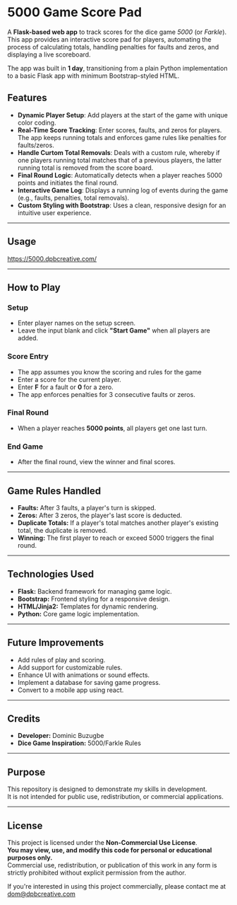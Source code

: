 # 5000 Game Score Pad

A **Flask-based web app** to track scores for the dice game *5000* (or *Farkle*). This app provides an interactive score pad for players, automating the process of calculating totals, handling penalties for faults and zeros, and displaying a live scoreboard. 

The app was built in **1 day**, transitioning from a plain Python implementation to a basic Flask app with minimum Bootstrap-styled HTML.

## Features

- **Dynamic Player Setup**: Add players at the start of the game with unique color coding.
- **Real-Time Score Tracking**: Enter scores, faults, and zeros for players. The app keeps running totals and enforces game rules like penalties for faults/zeros.
- **Handle Curtom Total Removals**: Deals with a custom rule, whereby if one players running total matches that of a previous players, the latter running total is removed from the score board.
- **Final Round Logic**: Automatically detects when a player reaches 5000 points and initiates the final round.
- **Interactive Game Log**: Displays a running log of events during the game (e.g., faults, penalties, total removals).
- **Custom Styling with Bootstrap**: Uses a clean, responsive design for an intuitive user experience.

---

## Usage

https://5000.dpbcreative.com/

---

## How to Play

### Setup
- Enter player names on the setup screen.
- Leave the input blank and click **"Start Game"** when all players are added.

### Score Entry
- The app assumes you know the scoring and rules for the game
- Enter a score for the current player.
- Enter **F** for a fault or **0** for a zero.
- The app enforces penalties for 3 consecutive faults or zeros.

### Final Round
- When a player reaches **5000 points**, all players get one last turn.

### End Game
- After the final round, view the winner and final scores.

---

## Game Rules Handled

- **Faults:** After 3 faults, a player's turn is skipped.
- **Zeros:** After 3 zeros, the player's last score is deducted.
- **Duplicate Totals:** If a player's total matches another player's existing total, the duplicate is removed.
- **Winning:** The first player to reach or exceed 5000 triggers the final round.

---

## Technologies Used

- **Flask:** Backend framework for managing game logic.
- **Bootstrap:** Frontend styling for a responsive design.
- **HTML/Jinja2:** Templates for dynamic rendering.
- **Python:** Core game logic implementation.

---

## Future Improvements

- Add rules of play and scoring.
- Add support for customizable rules.
- Enhance UI with animations or sound effects.
- Implement a database for saving game progress.
- Convert to a mobile app using react.

---

## Credits

- **Developer:** Dominic Buzugbe
- **Dice Game Inspiration:** 5000/Farkle Rules

---

## Purpose

This repository is designed to demonstrate my skills in development.  
It is not intended for public use, redistribution, or commercial applications.

---

## License

This project is licensed under the **Non-Commercial Use License**.  
**You may view, use, and modify this code for personal or educational purposes only.**  
Commercial use, redistribution, or publication of this work in any form is strictly prohibited without explicit permission from the author.

If you're interested in using this project commercially, please contact me at dom@dpbcreative.com

